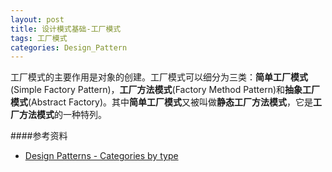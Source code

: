 ```yaml
---
layout: post
title: 设计模式基础-工厂模式
tags: 工厂模式
categories: Design_Pattern
---
```

工厂模式的主要作用是对象的创建。工厂模式可以细分为三类：**简单工厂模式**(Simple Factory Pattern)，**工厂方法模式**(Factory Method Pattern)和**抽象工厂模式**(Abstract Factory)。其中**简单工厂模式**又被叫做**静态工厂方法模式**，它是**工厂方法模式**的一种特列。


####参考资料
- [Design Patterns - Categories by type](http://en.wikipedia.org/wiki/Design_Patterns#Patterns_by_Type)

